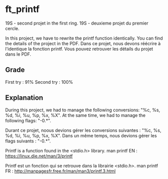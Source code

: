 # ft_printf
19S - second projet in the first ring.
19S - deuxieme projet du premier cercle.

In this project, we have to rewrite the printf function identically.
You can find the details of the project in the PDF.
Dans ce projet, nous devons réécrire à l'identique la fonction printf.
Vous pouvez retrouver les détails du projet dans le PDF.

## Grade

First try : 91%
Second try : 100%

## Explanation

During this project, we had to manage the following conversions: "%c, %s, %d, %i, %u, %p, %x, %X".
At the same time, we had to manage the following flags: "-0.*".

Durant ce projet, noous devions gérer les conversions suivantes : "%c, %s, %d, %i, %u, %p, %x, %X".
Dans un même temps, nous devions gérer les flags suivants : "-0.*".

Printf is a function found in the <stdio.h> library.
man printf EN : https://linux.die.net/man/3/printf

Printf est un fonction qui se retrouve dans la librairie <stdio.h>.
man printf FR : http://manpagesfr.free.fr/man/man3/printf.3.html  





